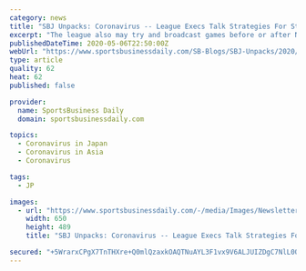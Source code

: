 ```yaml
---
category: news
title: "SBJ Unpacks: Coronavirus -- League Execs Talk Strategies For Staying Relevant"
excerpt: "The league also may try and broadcast games before or after NBA telecasts and take advantage of the hole in the sports calendar that was going to be occupied by the Tokyo Olympics. Engelbert: “We had no games scheduled from July 13-August 13."
publishedDateTime: 2020-05-06T22:50:00Z
webUrl: "https://www.sportsbusinessdaily.com/SB-Blogs/SBJ-Unpacks/2020/05/06.aspx"
type: article
quality: 62
heat: 62
published: false

provider:
  name: SportsBusiness Daily
  domain: sportsbusinessdaily.com

topics:
  - Coronavirus in Japan
  - Coronavirus in Asia
  - Coronavirus

tags:
  - JP

images:
  - url: "https://www.sportsbusinessdaily.com/-/media/Images/Newsletters/SBJ-Unpacks/05/Lencheski1.ashx?mw=768&hash=A02E128ED56BD837DDFEA45280AAD44B76D67A7D"
    width: 650
    height: 489
    title: "SBJ Unpacks: Coronavirus -- League Execs Talk Strategies For Staying Relevant"

secured: "+5WrarxCPgX7TnTHXre+Q0mlQzaxkOAQTNuAYL3F1vx9V6ALJUIZDgC7NlL0QhEBDZPMdxq4YqLlgGtvBkOrFX4vCC1qQtK8jSZtJU2nk8DnFIIKh2d5hqMRIfyrIiwVQSe3/q02DA4tarC0vF0uvxOG8Vu/SkD9j7+WRWg0FNwqEJglXrHIGMzUCB0LbaYQS8Lyoq1WbTSp6NKG1lb9HbsmztjTv5uLUURgXDvZaZOx9okfYeBDHTy3VxbAMoDmOKc4Qx24VFgr7ZtXG/PE8epCNQGDIdBzs1sADMpBR5bWI1+9l0IKtgYfIcGIIqPp;xTzouJ1+5Ir5BLywFONU7Q=="
---
```


